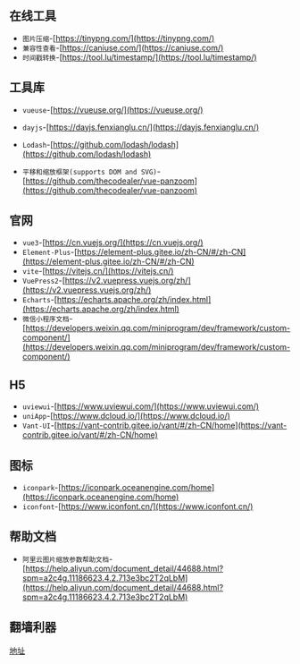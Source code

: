 ## 在线工具
* `图片压缩`-[https://tinypng.com/](https://tinypng.com/)
* `兼容性查看`-[https://caniuse.com/](https://caniuse.com/)
* `时间戳转换`-[https://tool.lu/timestamp/](https://tool.lu/timestamp/)

## 工具库
* `vueuse`-[https://vueuse.org/](https://vueuse.org/)
* `dayjs`-[https://dayjs.fenxianglu.cn/](https://dayjs.fenxianglu.cn/)
* `Lodash`-[https://github.com/lodash/lodash](https://github.com/lodash/lodash)


* `平移和缩放框架(supports DOM and SVG)`-[https://github.com/thecodealer/vue-panzoom](https://github.com/thecodealer/vue-panzoom)

## 官网
* `vue3`-[https://cn.vuejs.org/](https://cn.vuejs.org/)
* `Element-Plus`-[https://element-plus.gitee.io/zh-CN/#/zh-CN](https://element-plus.gitee.io/zh-CN/#/zh-CN)
* `vite`-[https://vitejs.cn/](https://vitejs.cn/)
* `VuePress2`-[https://v2.vuepress.vuejs.org/zh/](https://v2.vuepress.vuejs.org/zh/)
* `Echarts`-[https://echarts.apache.org/zh/index.html](https://echarts.apache.org/zh/index.html)
* `微信小程序文档`-[https://developers.weixin.qq.com/miniprogram/dev/framework/custom-component/](https://developers.weixin.qq.com/miniprogram/dev/framework/custom-component/)

## H5
* `uviewui`-[https://www.uviewui.com/](https://www.uviewui.com/)
* `uniApp`-[https://www.dcloud.io/](https://www.dcloud.io/)
* `Vant-UI`-[https://vant-contrib.gitee.io/vant/#/zh-CN/home](https://vant-contrib.gitee.io/vant/#/zh-CN/home)


## 图标
* `iconpark`-[https://iconpark.oceanengine.com/home](https://iconpark.oceanengine.com/home)
* `iconfont`-[https://www.iconfont.cn/](https://www.iconfont.cn/)


## 帮助文档
* `阿里云图片缩放参数帮助文档`-[https://help.aliyun.com/document_detail/44688.html?spm=a2c4g.11186623.4.2.713e3bc2T2qLbM](https://help.aliyun.com/document_detail/44688.html?spm=a2c4g.11186623.4.2.713e3bc2T2qLbM)

## 翻墙利器
[地址](http://run.weaksharedptr.com/register?share_id=95fc72b2-dd05-4c5d-867b-17eb4c682646)

